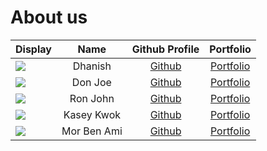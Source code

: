 # About us

Display |    Name    | Github Profile | Portfolio 
--------|:----------:|:--------------:|:---------:
![](https://via.placeholder.com/100.png?text=Photo) |  Dhanish   | [Github](https://github.com/) | [Portfolio](docs/team/johndoe.md)
![](https://via.placeholder.com/100.png?text=Photo) |  Don Joe   | [Github](https://github.com/) | [Portfolio](docs/team/johndoe.md)
![](https://via.placeholder.com/100.png?text=Photo) |  Ron John  | [Github](https://github.com/) | [Portfolio](docs/team/johndoe.md)
![](https://via.placeholder.com/100.png?text=Photo) | Kasey Kwok | [Github](https://github.com/kaseykwok) | [Portfolio](docs/team/johndoe.md)
![](https://via.placeholder.com/100.png?text=Photo) |  Mor Ben Ami   | [Github](https://github.com/) | [Portfolio](docs/team/johndoe.md)

